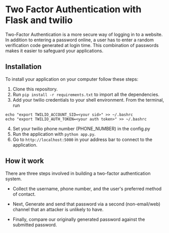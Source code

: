 # Two Factor Authentication with Flask and twilio

Two-Factor Authentication is a more secure way of logging in to a website. In addition to entering a password online, a user has to enter a random verification code generated at login time. This combination of passwords makes it easier to safeguard your applications.


## Installation

To install your application on your computer follow these steps:

1. Clone this repository.
2. Run `pip install -r requirements.txt` to import all the dependencies.
3. Add your twilio credentials to your shell environment. From the terminal, run
```
echo "export TWILIO_ACCOUNT_SID=<your sid>" >> ~/.bashrc
echo "export TWILIO_AUTH_TOKEN=<your auth token>" >> ~/.bashrc
```
4. Set your twilio phone number (PHONE_NUMBER) in the config.py  
5. Run the application with `python app.py`.
6. Go to `http://localhost:5000` in your address bar to connect to the application.

## How it work

There are three steps involved in building a two-factor authentication system.

* Collect the username, phone number, and the user's preferred method of contact.

* Next, Generate and send that password via a second (non-email/web) channel that an attacker is unlikely to have.

* Finally, compare our originally generated password against the submitted password.

